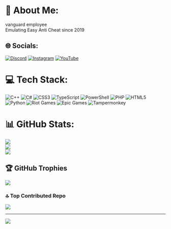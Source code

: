 # 💫 About Me:
vanguard employee<br>Emulating Easy Anti Cheat since 2019<br>


## 🌐 Socials:
[![Discord](https://img.shields.io/badge/Discord-%237289DA.svg?logo=discord&logoColor=white)](https://discord.gg/https://discordapp.com/users/1180471168101261363) [![Instagram](https://img.shields.io/badge/Instagram-%23E4405F.svg?logo=Instagram&logoColor=white)](https://instagram.com/g.bradley09) [![YouTube](https://img.shields.io/badge/YouTube-%23FF0000.svg?logo=YouTube&logoColor=white)](https://youtube.com/@skippyznjif8233) 

# 💻 Tech Stack:
![C++](https://img.shields.io/badge/c++-%2300599C.svg?style=for-the-badge&logo=c%2B%2B&logoColor=white) ![C#](https://img.shields.io/badge/c%23-%23239120.svg?style=for-the-badge&logo=csharp&logoColor=white) ![CSS3](https://img.shields.io/badge/css3-%231572B6.svg?style=for-the-badge&logo=css3&logoColor=white) ![TypeScript](https://img.shields.io/badge/typescript-%23007ACC.svg?style=for-the-badge&logo=typescript&logoColor=white) ![PowerShell](https://img.shields.io/badge/PowerShell-%235391FE.svg?style=for-the-badge&logo=powershell&logoColor=white) ![PHP](https://img.shields.io/badge/php-%23777BB4.svg?style=for-the-badge&logo=php&logoColor=white) ![HTML5](https://img.shields.io/badge/html5-%23E34F26.svg?style=for-the-badge&logo=html5&logoColor=white) ![Python](https://img.shields.io/badge/python-3670A0?style=for-the-badge&logo=python&logoColor=ffdd54) ![Riot Games](https://img.shields.io/badge/riotgames-D32936.svg?style=for-the-badge&logo=riotgames&logoColor=white) ![Epic Games](https://img.shields.io/badge/epicgames-%23313131.svg?style=for-the-badge&logo=epicgames&logoColor=white) ![Tampermonkey](https://img.shields.io/badge/tampermonkey-%2300485B.svg?style=for-the-badge&logo=tampermonkey&logoColor=white)
# 📊 GitHub Stats:
![](https://github-readme-stats.vercel.app/api?username=SkippyzNJiff&theme=shadow_blue&hide_border=true&include_all_commits=false&count_private=false)<br/>
![](https://nirzak-streak-stats.vercel.app/?user=SkippyzNJiff&theme=shadow_blue&hide_border=true)<br/>
![](https://github-readme-stats.vercel.app/api/top-langs/?username=SkippyzNJiff&theme=shadow_blue&hide_border=true&include_all_commits=false&count_private=false&layout=compact)

## 🏆 GitHub Trophies
![](https://github-profile-trophy.vercel.app/?username=SkippyzNJiff&theme=radical&no-frame=false&no-bg=true&margin-w=4)

### 🔝 Top Contributed Repo
![](https://github-contributor-stats.vercel.app/api?username=SkippyzNJiff&limit=5&theme=dark&combine_all_yearly_contributions=true)

---
[![](https://visitcount.itsvg.in/api?id=SkippyzNJiff&icon=0&color=0)](https://visitcount.itsvg.in)

<!-- Proudly created with GPRM ( https://gprm.itsvg.in ) -->
